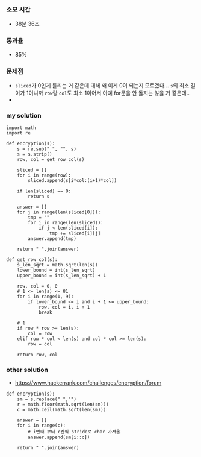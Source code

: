 ### 소모 시간
- 38분 36초

### 통과율
- 85%

### 문제점
- `sliced`가 0인게 틀리는 거 같은데 대체 왜 이게 0이 되는지 모르겠다... `s`의 최소 길이가 1이니까 `row`랑 `col`도 최소 1이어서 아예 for문을 안 돌지는 않을 거 같은데..
- 

### my solution
```
import math
import re

def encryption(s):
    s = re.sub(" ", "", s)
    s = s.strip()
    row, col = get_row_col(s)
    
    sliced = []
    for i in range(row):
        sliced.append(s[i*col:(i+1)*col])
    
    if len(sliced) == 0:
        return s

    answer = []
    for j in range(len(sliced[0])):
        tmp = ""
        for i in range(len(sliced)):
            if j < len(sliced[i]):
                tmp += sliced[i][j]
        answer.append(tmp)
    
    return " ".join(answer)

def get_row_col(s):
    s_len_sqrt = math.sqrt(len(s))
    lower_bound = int(s_len_sqrt)
    upper_bound = int(s_len_sqrt) + 1
    
    row, col = 0, 0
    # 1 <= len(s) <= 81
    for i in range(1, 9):
        if lower_bound <= i and i + 1 <= upper_bound:
            row, col = i, i + 1
            break
    
    # 1
    if row * row >= len(s):
        col = row
    elif row * col < len(s) and col * col >= len(s):
        row = col
    
    return row, col
```

### other solution
- https://www.hackerrank.com/challenges/encryption/forum
```
def encryption(s):
    sm = s.replace(" ","")
    r = math.floor(math.sqrt(len(sm)))
    c = math.ceil(math.sqrt(len(sm)))
    
    answer = []
    for i in range(c):
        # i번째 부터 c칸씩 stride로 char 가져옴
        answer.append(sm[i::c]) 
    
    return " ".join(answer)
```
